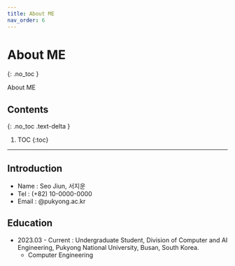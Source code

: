 ```yaml
---
title: About ME
nav_order: 6
---
```


# About ME
{: .no_toc }

About ME

## Contents
{: .no_toc .text-delta }

1. TOC
{:toc}

---

## Introduction
- Name  : Seo Jiun, 서지운
- Tel   : (+82) 10-0000-0000
- Email : @pukyong.ac.kr

## Education
- 2023.03 - Current : Undergraduate Student, Division of Computer and AI Engineering, Pukyong National University, Busan, South Korea.
    - Computer Engineering

